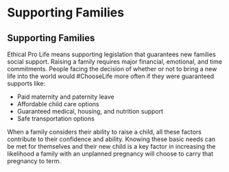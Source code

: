 # Supporting Families

## Supporting Families

Ethical Pro Life means supporting legislation that guarantees new families social support. Raising a family requires major financial, emotional, and time commitments. People facing the decision of whether or not to bring a new life into the world would #ChooseLife more often if they were guaranteed supports like:

* Paid maternity and paternity leave
* Affordable child care options
* Guaranteed medical, housing, and nutrition support
* Safe transportation options

When a family considers their ability to raise a child, all these factors contribute to their confidence and ability. Knowing these basic needs can be met for themselves and their new child is a key factor in increasing the likelihood a family with an unplanned pregnancy will choose to carry that pregnancy to term. 

